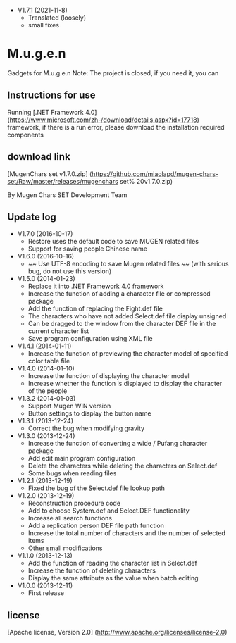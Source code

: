 * V1.7.1 (2021-11-8)
  * Translated (loosely)
  * small fixes


# M.u.g.e.n
Gadgets for M.u.g.e.n
Note: The project is closed, if you need it, you can

## Instructions for use
Running [.NET Framework 4.0] (https://www.microsoft.com/zh-/download/details.aspx?id=17718) framework, if there is a run error, please download the installation required components

## download link
[MugenChars set v1.7.0.zip] (https://github.com/miaolapd/mugen-chars-set/Raw/master/releases/mugenchars set% 20v1.7.0.zip)

 By Mugen Chars SET Development Team

## Update log
* V1.7.0 (2016-10-17)
  * Restore uses the default code to save MUGEN related files
  * Support for saving people Chinese name
* V1.6.0 (2016-10-16)
  * ~~ Use UTF-8 encoding to save Mugen related files ~~ (with serious bug, do not use this version)
* V1.5.0 (2014-01-23)
  * Replace it into .NET Framework 4.0 framework
  * Increase the function of adding a character file or compressed package
  * Add the function of replacing the Fight.def file
  * The characters who have not added Select.def file display unsigned
  * Can be dragged to the window from the character DEF file in the current character list
  * Save program configuration using XML file
* V1.4.1 (2014-01-11)
  * Increase the function of previewing the character model of specified color table file
* V1.4.0 (2014-01-10)
  * Increase the function of displaying the character model
  * Increase whether the function is displayed to display the character of the people
* V1.3.2 (2014-01-03)
  * Support Mugen WIN version
  * Button settings to display the button name
* V1.3.1 (2013-12-24)
  * Correct the bug when modifying gravity
* V1.3.0 (2013-12-24)
  * Increase the function of converting a wide / Pufang character package
  * Add edit main program configuration
  * Delete the characters while deleting the characters on Select.def
  * Some bugs when reading files
* V1.2.1 (2013-12-19)
  * Fixed the bug of the Select.def file lookup path
* V1.2.0 (2013-12-19)
  * Reconstruction procedure code
  * Add to choose System.def and Select.DEF functionality
  * Increase all search functions
  * Add a replication person DEF file path function
  * Increase the total number of characters and the number of selected items
  * Other small modifications
* V1.1.0 (2013-12-13)
  * Add the function of reading the character list in Select.def
  * Increase the function of deleting characters
  * Display the same attribute as the value when batch editing
* V1.0.0 (2013-12-11)
  * First release

## license
[Apache license, Version 2.0] (http://www.apache.org/licenses/license-2.0)
